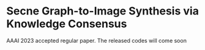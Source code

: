 # Secne Graph-to-Image Synthesis via Knowledge Consensus 
AAAI 2023 accepted regular paper.
The released codes will come soon
